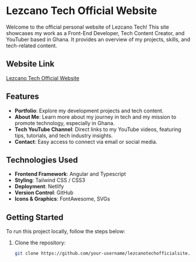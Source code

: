 # Lezcano Tech Official Website

Welcome to the official personal website of Lezcano Tech! This site showcases my work as a Front-End Developer, Tech Content Creator, and YouTuber based in Ghana. It provides an overview of my projects, skills, and tech-related content.

## Website Link
[Lezcano Tech Official Website](https://guileless-mooncake-fe37cc.netlify.app/)

## Features

- **Portfolio**: Explore my development projects and tech content.
- **About Me**: Learn more about my journey in tech and my mission to promote technology, especially in Ghana.
- **Tech YouTube Channel**: Direct links to my YouTube videos, featuring tips, tutorials, and tech industry insights.
- **Contact**: Easy access to connect via email or social media.

## Technologies Used

- **Frontend Framework**:  Angular and Typescript
- **Styling**: Tailwind CSS / CSS3
- **Deployment**: Netlify
- **Version Control**: GitHub
- **Icons & Graphics**: FontAwesome, SVGs

## Getting Started

To run this project locally, follow the steps below:

1. Clone the repository:

   ```bash
   git clone https://github.com/your-username/lezcanotechofficialsite.git

